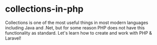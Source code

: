 # collections-in-php
Collections is one of the most useful things in most modern languages including Java and .Net​​, but for some reason PHP does not have this functionality as standard. Let's learn how to create and work with PHP &amp; Laravel!
